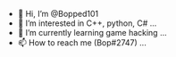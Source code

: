 - 👋 Hi, I’m @Bopped101
- 👀 I’m interested in C++, python, C# ...
- 🌱 I’m currently learning game hacking ...
- 📫 How to reach me (Bop#2747) ...

<!---
Bopped101/Bopped101 is a ✨ special ✨ repository because its `README.md` (this file) appears on your GitHub profile.
You can click the Preview link to take a look at your changes.
--->
